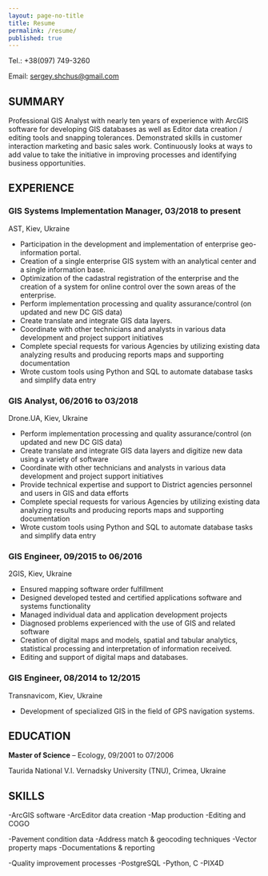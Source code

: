 ```yaml
---
layout: page-no-title
title: Resume
permalink: /resume/
published: true
---
```




Tel.: 	+38(097) 749-3260  

Email: 	[sergey.shchus@gmail.com](mailto:sergeyshchus@gmail.com) 

## SUMMARY
Professional GIS Analyst with nearly ten years of experience with ArcGIS software for developing GIS databases as well as Editor data creation / editing tools and snapping tolerances. Demonstrated skills in customer interaction marketing and basic sales work. Continuously looks at ways to add value to take the initiative in improving processes and identifying business opportunities.

## EXPERIENCE

### GIS Systems Implementation Manager, 03/2018 to present
AST, Kiev, Ukraine


- Participation in the development and implementation of enterprise geo-information portal. 
- Creation of a single enterprise GIS system with an analytical center and a single information base. 
- Optimization of the cadastral registration of the enterprise and the creation of a system for online control over the sown areas of the enterprise.
- Perform implementation processing and quality assurance/control (on updated and new DC GIS data)
- Create translate and integrate GIS data layers.
- Coordinate with other technicians and analysts in various data development and project support initiatives
- Complete special requests for various Agencies by utilizing existing data analyzing results and producing reports maps and supporting documentation
- Wrote custom tools using Python and SQL to automate database tasks and simplify data entry


### GIS Analyst, 06/2016 to 03/2018
Drone.UA, Kiev, Ukraine

- Perform implementation processing and quality assurance/control (on updated and new DC GIS data)
- Create translate and integrate GIS data layers and digitize new data using a variety of software
- Coordinate with other technicians and analysts in various data development and project support initiatives
- Provide technical expertise and support to District agencies personnel and users in GIS and data efforts
- Complete special requests for various Agencies by utilizing existing data analyzing results and producing reports maps and supporting documentation
- Wrote custom tools using Python and SQL to automate database tasks and simplify data entry


### GIS Engineer, 09/2015 to 06/2016
2GIS, Kiev, Ukraine

- Ensured mapping software order fulfillment
- Designed developed tested and certified applications software and systems functionality
- Managed individual data and application development projects
- Diagnosed problems experienced with the use of GIS and related software
- Creation of digital maps and models, spatial and tabular analytics, statistical processing and interpretation of information received.
- Editing and support of digital maps and databases.
 
 
### GIS Engineer, 08/2014 to 12/2015
Transnavicom, Kiev, Ukraine

- Development of specialized GIS in the field of GPS navigation systems. 


## EDUCATION

**Master of Science** – Ecology, 09/2001 to 07/2006

Taurida National V.I. Vernadsky University (TNU), Crimea,  Ukraine


## SKILLS

-ArcGIS software
-ArcEditor data creation
-Map production
-Editing and COGO

-Pavement condition data
-Address match & geocoding techniques
-Vector property maps
-Documentations & reporting

-Quality improvement processes
-PostgreSQL
-Python, C
-PIX4D




